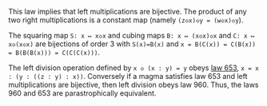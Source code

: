 This law implies that left multiplications are bijective.  The product of any two right multiplications is a constant map (namely `(z◇x)◇y = (w◇x)◇y`).

The squaring map `S: x ↦ x◇x` and cubing maps `B: x ↦ (x◇x)◇x` and `C: x ↦ x◇(x◇x)` are bijections of order 3 with `S(x)=B(x)` and `x = B(C(x)) = C(B(x)) = B(B(B(x))) = C(C(C(x)))`.

The left division operation defined by `x ◇ (x : y) = y` obeys [law 653](https://teorth.github.io/equational_theories/implications/?653), `x = x : (y : ((z : y) : x))`.  Conversely if a magma satisfies law 653 and left multiplications are bijective, then left division obeys law 960.  Thus, the laws 960 and 653 are parastrophically equivalent.

